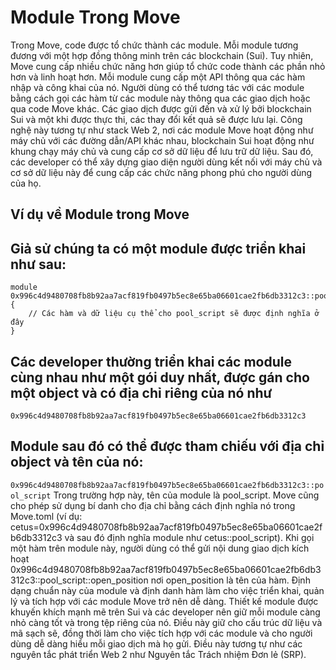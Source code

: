 # Module Trong Move
 Trong Move, code được tổ chức thành các module. Mỗi module tương đương với một hợp đồng thông minh trên các blockchain (Sui). Tuy nhiên, Move cung cấp nhiều chức năng hơn giúp tổ chức code thành các phần nhỏ hơn và linh hoạt hơn. Mỗi module cung cấp một API thông qua các hàm nhập và công khai của nó. Người dùng có thể tương tác với các module bằng cách gọi các hàm từ các module này thông qua các giao dịch hoặc qua code Move khác. Các giao dịch được gửi đến và xử lý bởi blockchain Sui và một khi được thực thi, các thay đổi kết quả sẽ được lưu lại. Công nghệ này tương tự như stack Web 2, nơi các module Move hoạt động như máy chủ với các đường dẫn/API khác nhau, blockchain Sui hoạt động như khung chạy máy chủ và cung cấp cơ sở dữ liệu để lưu trữ dữ liệu. Sau đó, các developer có thể xây dựng giao diện người dùng kết nối với máy chủ và cơ sở dữ liệu này để cung cấp các chức năng phong phú cho người dùng của họ.
## Ví dụ về Module trong Move 
## Giả sử chúng ta có một module được triển khai như sau:


```
module 0x996c4d9480708fb8b92aa7acf819fb0497b5ec8e65ba06601cae2fb6db3312c3::pool_script {
    // Các hàm và dữ liệu cụ thể cho pool_script sẽ được định nghĩa ở đây
}

```

## Các developer thường triển khai các module cùng nhau như một gói duy nhất, được gán cho một object và có địa chỉ riêng của nó như 
`0x996c4d9480708fb8b92aa7acf819fb0497b5ec8e65ba06601cae2fb6db3312c3`
## Module sau đó có thể được tham chiếu với địa chỉ object và tên của nó: 
`0x996c4d9480708fb8b92aa7acf819fb0497b5ec8e65ba06601cae2fb6db3312c3::pool_script`
 Trong trường hợp này, tên của module là pool_script. Move cũng cho phép sử dụng bí danh cho địa chỉ bằng cách định nghĩa nó trong Move.toml (ví dụ: cetus=0x996c4d9480708fb8b92aa7acf819fb0497b5ec8e65ba06601cae2fb6db3312c3 và sau đó định nghĩa module như cetus::pool_script). Khi gọi một hàm trên module này, người dùng có thể gửi nội dung giao dịch kích hoạt 0x996c4d9480708fb8b92aa7acf819fb0497b5ec8e65ba06601cae2fb6db3312c3::pool_script::open_position nơi open_position là tên của hàm. Định dạng chuẩn này của module và định danh hàm làm cho việc triển khai, quản lý và tích hợp với các module Move trở nên dễ dàng. Thiết kế module được khuyến khích mạnh mẽ trên Sui và các developer nên giữ mỗi module càng nhỏ càng tốt và trong tệp riêng của nó. Điều này giữ cho cấu trúc dữ liệu và mã sạch sẽ, đồng thời làm cho việc tích hợp với các module và cho người dùng dễ dàng hiểu mỗi giao dịch mà họ gửi. Điều này tương tự như các nguyên tắc phát triển Web 2 như Nguyên tắc Trách nhiệm Đơn lẻ (SRP).